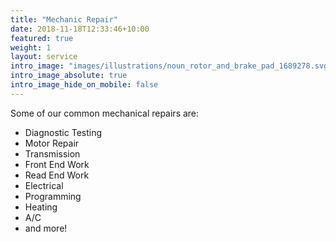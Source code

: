 ```yaml
---
title: "Mechanic Repair"
date: 2018-11-18T12:33:46+10:00
featured: true
weight: 1
layout: service
intro_image: "images/illustrations/noun_rotor_and_brake_pad_1689278.svg"
intro_image_absolute: true
intro_image_hide_on_mobile: false
---
```


Some of our common mechanical repairs are:

* Diagnostic Testing
* Motor Repair
* Transmission
* Front End Work
* Read End Work
* Electrical
* Programming
* Heating
* A/C
* and more!



